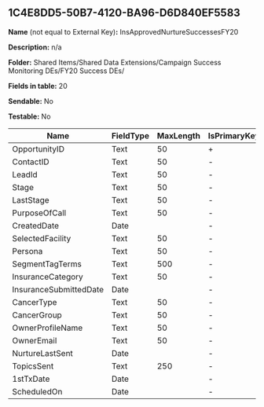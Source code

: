 ## 1C4E8DD5-50B7-4120-BA96-D6D840EF5583

**Name** (not equal to External Key)**:** InsApprovedNurtureSuccessesFY20

**Description:** n/a

**Folder:** Shared Items/Shared Data Extensions/Campaign Success Monitoring DEs/FY20 Success DEs/

**Fields in table:** 20

**Sendable:** No

**Testable:** No

| Name | FieldType | MaxLength | IsPrimaryKey | IsNullable | DefaultValue |
| --- | --- | --- | --- | --- | --- |
| OpportunityID | Text | 50 | + | - |  |
| ContactID | Text | 50 | - | + |  |
| LeadId | Text | 50 | - | + |  |
| Stage | Text | 50 | - | + |  |
| LastStage | Text | 50 | - | + |  |
| PurposeOfCall | Text | 50 | - | + |  |
| CreatedDate | Date |  | - | + |  |
| SelectedFacility | Text | 50 | - | + |  |
| Persona | Text | 50 | - | + |  |
| SegmentTagTerms | Text | 500 | - | + |  |
| InsuranceCategory | Text | 50 | - | + |  |
| InsuranceSubmittedDate | Date |  | - | + |  |
| CancerType | Text | 50 | - | + |  |
| CancerGroup | Text | 50 | - | + |  |
| OwnerProfileName | Text | 50 | - | + |  |
| OwnerEmail | Text | 50 | - | + |  |
| NurtureLastSent | Date |  | - | + |  |
| TopicsSent | Text | 250 | - | + |  |
| 1stTxDate | Date |  | - | + |  |
| ScheduledOn | Date |  | - | + |  |
